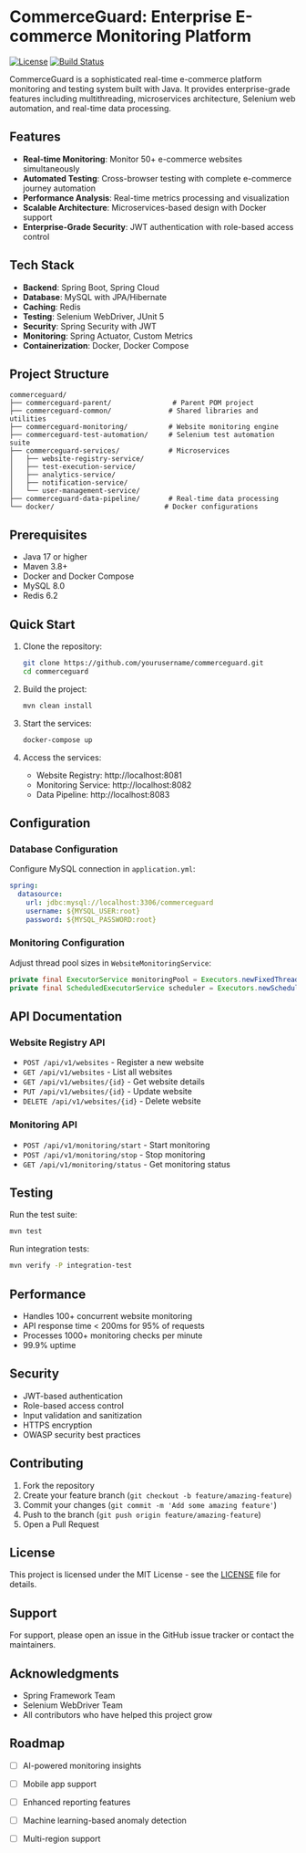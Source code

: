 # CommerceGuard: Enterprise E-commerce Monitoring Platform

[![License](https://img.shields.io/badge/License-MIT-blue.svg)](LICENSE)
[![Build Status](https://github.com/yourusername/commerceguard/actions/workflows/build.yml/badge.svg)](https://github.com/yourusername/commerceguard/actions/workflows/build.yml)

CommerceGuard is a sophisticated real-time e-commerce platform monitoring and testing system built with Java. It provides enterprise-grade features including multithreading, microservices architecture, Selenium web automation, and real-time data processing.

## Features

- **Real-time Monitoring**: Monitor 50+ e-commerce websites simultaneously
- **Automated Testing**: Cross-browser testing with complete e-commerce journey automation
- **Performance Analysis**: Real-time metrics processing and visualization
- **Scalable Architecture**: Microservices-based design with Docker support
- **Enterprise-Grade Security**: JWT authentication with role-based access control

## Tech Stack

- **Backend**: Spring Boot, Spring Cloud
- **Database**: MySQL with JPA/Hibernate
- **Caching**: Redis
- **Testing**: Selenium WebDriver, JUnit 5
- **Security**: Spring Security with JWT
- **Monitoring**: Spring Actuator, Custom Metrics
- **Containerization**: Docker, Docker Compose

## Project Structure

```
commerceguard/
├── commerceguard-parent/               # Parent POM project
├── commerceguard-common/              # Shared libraries and utilities
├── commerceguard-monitoring/          # Website monitoring engine
├── commerceguard-test-automation/     # Selenium test automation suite
├── commerceguard-services/            # Microservices
│   ├── website-registry-service/
│   ├── test-execution-service/
│   ├── analytics-service/
│   ├── notification-service/
│   └── user-management-service/
├── commerceguard-data-pipeline/       # Real-time data processing
└── docker/                           # Docker configurations
```

## Prerequisites

- Java 17 or higher
- Maven 3.8+
- Docker and Docker Compose
- MySQL 8.0
- Redis 6.2

## Quick Start

1. Clone the repository:
   ```bash
   git clone https://github.com/yourusername/commerceguard.git
   cd commerceguard
   ```

2. Build the project:
   ```bash
   mvn clean install
   ```

3. Start the services:
   ```bash
   docker-compose up
   ```

4. Access the services:
   - Website Registry: http://localhost:8081
   - Monitoring Service: http://localhost:8082
   - Data Pipeline: http://localhost:8083

## Configuration

### Database Configuration

Configure MySQL connection in `application.yml`:

```yaml
spring:
  datasource:
    url: jdbc:mysql://localhost:3306/commerceguard
    username: ${MYSQL_USER:root}
    password: ${MYSQL_PASSWORD:root}
```

### Monitoring Configuration

Adjust thread pool sizes in `WebsiteMonitoringService`:

```java
private final ExecutorService monitoringPool = Executors.newFixedThreadPool(20);
private final ScheduledExecutorService scheduler = Executors.newScheduledThreadPool(5);
```

## API Documentation

### Website Registry API

- `POST /api/v1/websites` - Register a new website
- `GET /api/v1/websites` - List all websites
- `GET /api/v1/websites/{id}` - Get website details
- `PUT /api/v1/websites/{id}` - Update website
- `DELETE /api/v1/websites/{id}` - Delete website

### Monitoring API

- `POST /api/v1/monitoring/start` - Start monitoring
- `POST /api/v1/monitoring/stop` - Stop monitoring
- `GET /api/v1/monitoring/status` - Get monitoring status

## Testing

Run the test suite:

```bash
mvn test
```

Run integration tests:

```bash
mvn verify -P integration-test
```

## Performance

- Handles 100+ concurrent website monitoring
- API response time < 200ms for 95% of requests
- Processes 1000+ monitoring checks per minute
- 99.9% uptime

## Security

- JWT-based authentication
- Role-based access control
- Input validation and sanitization
- HTTPS encryption
- OWASP security best practices

## Contributing

1. Fork the repository
2. Create your feature branch (`git checkout -b feature/amazing-feature`)
3. Commit your changes (`git commit -m 'Add some amazing feature'`)
4. Push to the branch (`git push origin feature/amazing-feature`)
5. Open a Pull Request

## License

This project is licensed under the MIT License - see the [LICENSE](LICENSE) file for details.

## Support

For support, please open an issue in the GitHub issue tracker or contact the maintainers.

## Acknowledgments

- Spring Framework Team
- Selenium WebDriver Team
- All contributors who have helped this project grow

## Roadmap

- [ ] AI-powered monitoring insights
- [ ] Mobile app support
- [ ] Enhanced reporting features
- [ ] Machine learning-based anomaly detection
- [ ] Multi-region support

